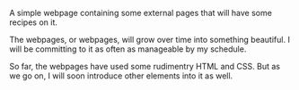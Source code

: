 A simple webpage containing some external pages that will have some recipes on it.

The webpages, or webpages, will grow over time into something beautiful. I will be committing to it as often as manageable by my schedule.

So far, the webpages have used some rudimentry HTML and CSS. But as we go on, I will soon introduce other elements into it as well.
